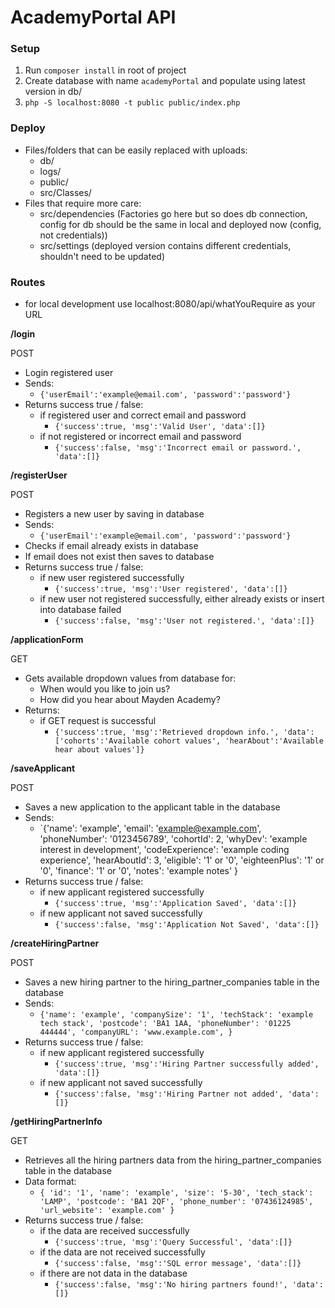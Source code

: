 # AcademyPortal API

### Setup

1. Run `composer install` in root of project
2. Create database with name `academyPortal` and populate using latest version in db/
3. `php -S localhost:8080 -t public public/index.php`

### Deploy

- Files/folders that can be easily replaced with uploads:
    - db/
    - logs/
    - public/
    - src/Classes/
- Files that require more care:
    - src/dependencies (Factories go here but so does db connection, config for db should be the same in local and deployed now (config, not credentials))
    - src/settings (deployed version contains different credentials, shouldn't need to be updated)

### Routes
- for local development use localhost:8080/api/whatYouRequire as your URL

**/login**

POST
- Login registered user
- Sends:
	- `{'userEmail':'example@email.com', 'password':'password'}`
- Returns success true / false:
	- if registered user and correct email and password
		- `{'success':true, 'msg':'Valid User', 'data':[]}`  
	- if not registered or incorrect email and password
		- `{'success':false, 'msg':'Incorrect email or password.', 'data':[]}`


**/registerUser**

POST
- Registers a new user by saving in database
- Sends:
	- `{'userEmail':'example@email.com', 'password':'password'}`
- Checks if email already exists in database
- If email does not exist then saves to database
- Returns success true / false:
	- if new user registered successfully
		- `{'success':true, 'msg':'User registered', 'data':[]}`
	- if new user not registered successfully, either already exists or insert into database failed
		- `{'success':false, 'msg':'User not registered.', 'data':[]}`


**/applicationForm**

GET
- Gets available dropdown values from database for:
	- When would you like to join us? 
	- How did you hear about Mayden Academy? 
- Returns:
	- if GET request is successful
		- `{'success':true, 'msg':'Retrieved dropdown info.', 'data':['cohorts':'Available cohort values', 'hearAbout':'Available hear about values']}`


**/saveApplicant**

POST
- Saves a new application to the applicant table in the database
- Sends:
	- `{'name': 'example',
   	    'email': 'example@example.com',
 	    'phoneNumber': '0123456789',
	    'cohortId': 2,
	    'whyDev': 'example interest in development',
	    'codeExperience': 'example coding experience',
	    'hearAboutId': 3,
	    'eligible': '1' or '0',
	    'eighteenPlus': '1' or '0',
	    'finance': '1' or '0',
	    'notes': 'example notes'
	   }
- Returns success true / false:
	- if new applicant registered successfully
		- `{'success':true, 'msg':'Application Saved', 'data':[]}`
	- if new applicant not saved successfully
		- `{'success':false, 'msg':'Application Not Saved', 'data':[]}`

**/createHiringPartner**

POST
- Saves a new hiring partner to the hiring_partner_companies table in the database
- Sends:
	- `{'name': 'example',
   	    'companySize': '1',
 	    'techStack': 'example tech stack',
	    'postcode': 'BA1 1AA,
	    'phoneNumber': '01225 444444',
	    'companyURL': 'www.example.com',
	   }`
- Returns success true / false:
	- if new applicant registered successfully
		- `{'success':true, 'msg':'Hiring Partner successfully added', 'data':[]}`
	- if new applicant not saved successfully
		- `{'success':false, 'msg':'Hiring Partner not added', 'data':[]}`
		

**/getHiringPartnerInfo**

GET
- Retrieves all the hiring partners data from the hiring_partner_companies table in the database
- Data format:
    - `{
        'id': '1',
        'name': 'example',
        'size': '5-30',
        'tech_stack': 'LAMP',
        'postcode': 'BA1 2QF',
        'phone_number': '07436124985',
        'url_website': 'example.com'
        }`
- Returns success true / false:
    - if the data are received successfully
        - `{'success':true, 'msg':'Query Successful', 'data':[]}`
    - if the data are not received successfully
        - `{'success':false, 'msg':'SQL error message', 'data':[]}`
    - if there are not data in the database
        - `{'success':false, 'msg':'No hiring partners found!', 'data':[]}`